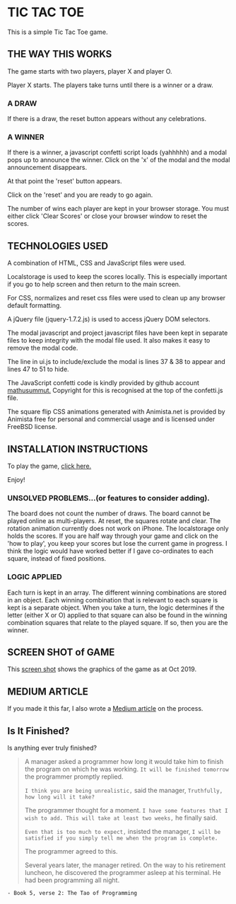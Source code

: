 
# TIC TAC TOE

This is a simple Tic Tac Toe game.

## THE WAY THIS WORKS
The game starts with two players, player X and player O.

Player X starts. The players take turns until there is a winner or a draw.

### A DRAW
If there is a draw, the reset button appears without any celebrations.

### A WINNER
If there is a winner, a javascript confetti script loads (yahhhhh) and a modal pops up to announce the winner. Click on the 'x' of the modal and the modal announcement disappears.

At that point the 'reset' button appears.

Click on the 'reset' and you are ready to go again.

The number of wins each player are kept in your browser storage. You must either click 'Clear Scores' or close your browser window to reset the scores.

## TECHNOLOGIES USED
A combination of HTML, CSS and JavaScript files were used.

Localstorage is used to keep the scores locally. This is especially important if you go to help screen and then return to the main screen.

For CSS, normalizes and reset css files were used to clean up any browser default formatting.

A jQuery file (jquery-1.7.2.js) is used to access jQuery DOM selectors.

The modal javascript and project javascript files have been kept in separate files to keep integrity with the modal file used. It also makes it easy to remove the modal code.

The line in ui.js to include/exclude the modal is lines 37 & 38 to appear and lines 47 to 51 to hide.

The JavaScript confetti code is kindly provided by github account [mathusummut.]( https://github.com/mathusummut/confetti.js)
Copyright for this is recognised at the top of the confetti.js file.

The square flip CSS animations generated with Animista.net is provided by Animista free for personal and commercial usage and is licensed under FreeBSD license.

## INSTALLATION INSTRUCTIONS
To play the game, [click here.](https://swcreative.github.io/project0/)

Enjoy!

### UNSOLVED PROBLEMS...(or features to consider adding).
The board does not count the number of draws.
The board cannot be played online as multi-players.
At reset, the squares rotate and clear. The rotation animation currently does not work on iPhone.
The localstorage only holds the scores. If you are half way through your game and click on the 'how to play', you keep your scores but lose the current game in progress.
I think the logic would have worked better if I gave co-ordinates to each square, instead of fixed positions.

### LOGIC APPLIED
Each turn is kept in an array.
The different winning combinations are stored in an object.
Each winning combination that is relevant to each square is kept is a separate object.
When you take a turn, the logic determines if the letter (either X or O) applied to that square can also be found in the winning combination squares that relate to the played square. If so, then you are the winner.

## SCREEN SHOT of GAME
This [screen shot](https://github.com/swcreative/project0/blob/master/Tic%20Tac%20Screen%20Shot.png) shows the graphics of the game as at Oct 2019.

## MEDIUM ARTICLE
If you made it this far, I also wrote a [Medium article](https://medium.com/@scottw2508/what-two-days-at-a-coding-bootcamp-feels-like-a3371441d5eb) on the process.

## Is It Finished?
Is anything ever truly finished?

>A manager asked a programmer how long it would take him to finish the program on which he was working. ``It will be finished tomorrow`` the programmer promptly replied.
>
>``I think you are being unrealistic,`` said the manager, ``Truthfully, how long will it take?``
>
>The programmer thought for a moment. `I have some features that I wish to add. This will take at least two weeks,` he finally said.
>
>`Even that is too much to expect,` insisted the manager, `I will be satisfied if you simply tell me when the program is complete.`
>
>The programmer agreed to this.
>
>Several years later, the manager retired. On the way to his retirement luncheon, he discovered the programmer asleep at his terminal. He had been programming all night.

`- Book 5, verse 2: The Tao of Programming`
